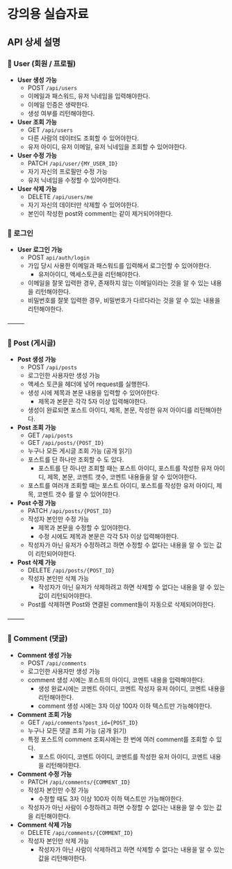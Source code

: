 # 강의용 실습자료

## API 상세 설명

### 📌 User (회원 / 프로필)
* **User 생성 가능**
  * POST `/api/users`
  * 이메일과 패스워드, 유저 닉네임을 입력해야한다.
  * 이메일 인증은 생략한다.
  * 생성 여부를 리턴해야한다.
* **User 조회 가능**
  * GET `/api/users`
  * 다른 사람의 데이터도 조회할 수 있어야한다.
  * 유저 아이디, 유저 이메일, 유저 닉네임을 조회할 수 있어야한다.
* **User 수정 가능**
  * PATCH `/api/user/{MY_USER_ID}`
  * 자기 자신의 프로필만 수정 가능
  * 유저 닉네임을 수정할 수 있어야한다.
* **User 삭제 가능**
  * DELETE `/api/users/me`
  * 자기 자신의 데이터만 삭제할 수 있어야한다.
  * 본인이 작성한 post와 comment는 같이 제거되어야한다.

### 📌  로그인
- **User 로그인 가능**
  - POST `api/auth/login`
  - 가입 당시 사용한 이메일과 패스워드를 입력해서 로그인할 수 있어야한다.
    - 유저아이디, 액세스토큰을 리턴해야한다.
  - 이메일을 잘못 입력한 경우, 존재하지 않는 이메일이라는 것을 알 수 있는 내용을 리턴해야한다.
  - 비밀번호를 잘못 입력한 경우, 비밀번호가 다르다라는 것을 알 수 있는 내용을 리턴해야한다.

⸻

### 📌 Post (게시글)
* **Post 생성 가능**
  * POST `/api/posts`
  * 로그인한 사용자만 생성 가능
  * 액세스 토큰을 헤더에 넣어 request를 실행한다.
  * 생성 시에 제목과 본문 내용을 입력할 수 있어야한다.
    * 제목과 본문은 각각 5자 이상 입력해야한다.
  * 생성이 완료되면 포스트 아이디, 제목, 본문, 작성한 유저 아이디를 리턴해야한다.
* **Post 조회 가능**
  * GET `/api/posts`
  * GET `/api/posts/{POST_ID}`
  * 누구나 모든 게시글 조회 가능 (공개 읽기)
  * 포스트를 단 하나만 조회할 수 도 있다.
    * 포스트를 단 하나만 조회할 때는 포스트 아이디, 포스트를 작성한 유저 아이디, 제목, 본문, 코멘트 갯수, 코멘트 내용들을 알 수 있어야한다.
  * 포스트를 여러개 조회할 때는 포스트 아이디, 포스트를 작성한 유저 아이디, 제목, 코멘트 갯수 를 알 수 있어야한다.
* **Post 수정 가능**
  * PATCH `/api/posts/{POST_ID}`
  * 작성자 본인만 수정 가능
    * 제목과 본문을 수정할 수 있어야한다.
    * 수정 시에도 제목과 본문은 각각 5자 이상 입력해야한다.
  * 작성자가 아닌 유저가 수정하려고 하면 수정할 수 없다는 내용을 알 수 있는 값이 리턴되어야한다.
* **Post 삭제 가능**
  * DELETE `/api/posts/{POST_ID}`
  * 작성자 본인만 삭제 가능
    * 작성자가 아닌 유저가 삭제하려고 하면 삭제할 수 없다는 내용을 알 수 있는 값이 리턴되어야한다.
  * Post를 삭제하면 Post와 연결된 comment들이 자동으로 삭제되어야한다.

⸻

### 📌 Comment (댓글)
* **Comment 생성 가능**
  * POST `/api/comments`
  * 로그인한 사용자만 생성 가능
  * comment 생성 시에는 포스트의 아이디, 코멘트 내용을 입력해야한다.
    * 생성 완료시에는 코멘트 아이디, 코멘트 작성자 유저 아이디, 코멘트 내용을 리턴해야한다.
    * comment 생성 시에는 3자 이상 100자 이하 텍스트만 가능해야한다.
* **Comment 조회 가능**
  * GET `/api/comments?post_id={POST_ID}`
  * 누구나 모든 댓글 조회 가능 (공개 읽기)
  * 특정 포스트의 comment 조회시에는 한 번에 여러 comment를 조회할 수 있다.
    * 포스트 아이디, 코멘트 아이디, 코멘트를 작성한 유저 아이디, 코멘트 내용을 리턴해야한다.
* **Comment 수정 가능**
  * PATCH `/api/comments/{COMMENT_ID}`
  * 작성자 본인만 수정 가능
    * 수정할 때도 3자 이상 100자 이하 텍스트만 가능해야한다.
  * 작성자가 아닌 사람이 수정하려고 하면 수정할 수 없다는 내용을 알 수 있는 값을 리턴해야한다.
* **Comment 삭제 가능**
  * DELETE `/api/comments/{COMMENT_ID}`
  * 작성자 본인만 삭제 가능
    * 작성자가 아닌 사람이 삭제하려고 하면 삭제할 수 없다는 내용을 알 수 있는 값을 리턴해야한다.
